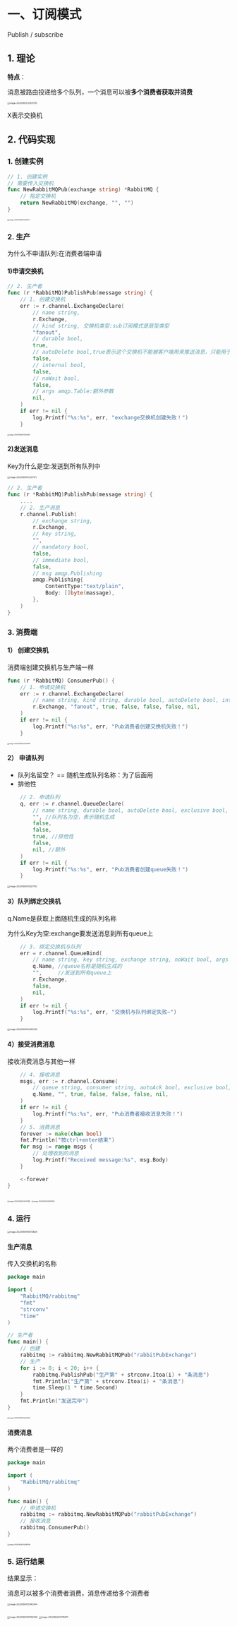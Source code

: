 

# 一、订阅模式

Publish / subscribe

## 1. 理论

**特点**：

消息被路由投递给多个队列，一个消息可以被**多个消费者获取并消费**





<img src="pic/3%E8%AE%A2%E9%98%85%E6%A8%A1%E5%BC%8F.assets/image-20220803233501319.png" alt="image-20220803233501319" style="zoom:33%;" />

X表示交换机



## 2. 代码实现

### 1. 创建实例

```go
// 1. 创建实例
// 需要传入交换机
func NewRabbitMQPub(exchange string) *RabbitMQ {
	// 指定交换机
	return NewRabbitMQ(exchange, "", "")
}
```



<img src="pic/3%E8%AE%A2%E9%98%85%E6%A8%A1%E5%BC%8F.assets/image-20220804102306517.png" alt="image-20220804102306517" style="zoom:25%;" />

### 2. 生产

为什么不申请队列:在消费者端申请

#### 1)申请交换机

```go
// 2. 生产者
func (r *RabbitMQ)PublishPub(message string) {
	// 1. 创建交换机
	err := r.channel.ExchangeDeclare(
		// name string, 
		r.Exchange,
		// kind string, 交换机类型:sub订阅模式是扇型类型
		"fanout", 
		// durable bool, 
		true,
		// autoDelete bool,true表示这个交换机不能被客户端用来推送消息，只能用于exchange之间的绑定
		false, 
		// internal bool, 
		false,
		// noWait bool, 
		false,
		// args amqp.Table:额外参数
		nil,
	)
	if err != nil {
		log.Printf("%s:%s", err, "exchange交换机创建失败！")
	}
```

<img src="pic/3%E8%AE%A2%E9%98%85%E6%A8%A1%E5%BC%8F.assets/image-20220804103004951.png" alt="image-20220804103004951" style="zoom:25%;" />

#### 2)发送消息

Key为什么是空:发送到所有队列中

<img src="pic/3%E8%AE%A2%E9%98%85%E6%A8%A1%E5%BC%8F.assets/image-20220804103207121.png" alt="image-20220804103207121" style="zoom: 33%;" />

```go
// 2. 生产者
func (r *RabbitMQ)PublishPub(message string) {
	....
   	// 2. 生产消息
	r.channel.Publish(
		// exchange string, 
		r.Exchange,
		// key string,
		"", 
		// mandatory bool, 
		false,
		// immediate bool, 
		false,
		// msg amqp.Publishing
		amqp.Publishing{
			ContentType:"text/plain",
			Body: []byte(massage),
		},
	)
}
```



### 3. 消费端



#### 1） 创建交换机

消费端创建交换机与生产端一样

```go
func (r *RabbitMQ) ConsumerPub() {
	// 1. 申请交换机
	err := r.channel.ExchangeDeclare(
		// name string, kind string, durable bool, autoDelete bool, internal bool, noWait bool, args amqp.Table
		r.Exchange, "fanout", true, false, false, false, nil,
	)
	if err != nil {
		log.Printf("%s:%s", err, "Pub消费者创建交换机失败！")
	}
```



<img src="pic/3%E8%AE%A2%E9%98%85%E6%A8%A1%E5%BC%8F.assets/image-20220804103434696.png" alt="image-20220804103434696" style="zoom: 25%;" />

#### 2） 申请队列

- 队列名留空？ == 随机生成队列名称：为了后面用
- 排他性

```go
	// 2. 申请队列
	q, err := r.channel.QueueDeclare(
		// name string, durable bool, autoDelete bool, exclusive bool, noWait bool, args amqp.Table
		"", //队列名为空，表示随机生成
		false,
		false,
		true, //排他性
		false,
		nil, //额外
	)
	if err != nil {
		log.Printf("%s:%s", err, "Pub消费者创建queue失败！")
	}
```



<img src="pic/3%E8%AE%A2%E9%98%85%E6%A8%A1%E5%BC%8F.assets/image-20220804103639789.png" alt="image-20220804103627150" style="zoom:33%;" />



#### 3）队列绑定交换机

q.Name是获取上面随机生成的队列名称

为什么Key为空:exchange要发送消息到所有queue上

```go
	// 3. 绑定交换机与队列
	err = r.channel.QueueBind(
		// name string, key string, exchange string, noWait bool, args amqp.Table
		q.Name, //queue名称是随机生成的
		"",     //发送到所有queue上
		r.Exchange,
		false,
		nil,
	)
	if err != nil {
		log.Printf("%s:%s", err, "交换机与队列绑定失败~")
	}
```



<img src="pic/3%E8%AE%A2%E9%98%85%E6%A8%A1%E5%BC%8F.assets/image-20220804103905530.png" alt="image-20220804103905530" style="zoom: 33%;" />

#### 4）接受消费消息

接收消费消息与其他一样

```go
	// 4. 接收消息
	msgs, err := r.channel.Consume(
		// queue string, consumer string, autoAck bool, exclusive bool, noLocal bool, noWait bool, args amqp.Table
		q.Name, "", true, false, false, false, nil,
	)
	if err != nil {
		log.Printf("%s:%s", err, "Pub消费者接收消息失败！")
	}
	// 5. 消费消息
	forever := make(chan bool)
	fmt.Println("按ctrl+enter结束")
	for msg := range msgs {
		// 处理收到的消息
		log.Printf("Received message:%s", msg.Body)
	}

	<-forever
}
```



<img src="pic/3%E8%AE%A2%E9%98%85%E6%A8%A1%E5%BC%8F.assets/image-20220804104043188.png" alt="image-20220804104043188" style="zoom: 25%;" />

<img src="pic/3%E8%AE%A2%E9%98%85%E6%A8%A1%E5%BC%8F.assets/image-20220804104058393.png" alt="image-20220804104058393" style="zoom: 25%;" />



### 4. 运行

<img src="pic/3订阅模式.assets/image-20220804140010664.png" alt="image-20220804140010664" style="zoom:33%;" />

#### 生产消息

传入交换机的名称

```go
package main

import (
	"RabbitMQ/rabbitmq"
	"fmt"
	"strconv"
	"time"
)

// 生产者
func main() {
	// 创建
	rabbitmq := rabbitmq.NewRabbitMQPub("rabbitPubExchange")
	// 生产
	for i := 0; i < 20; i++ {
		rabbitmq.PublishPub("生产第" + strconv.Itoa(i) + "条消息")
		fmt.Println("生产第" + strconv.Itoa(i) + "条消息")
		time.Sleep(1 * time.Second)
	}
	fmt.Println("发送完毕")
}

```



<img src="pic/3%E8%AE%A2%E9%98%85%E6%A8%A1%E5%BC%8F.assets/image-20220804104244375.png" alt="image-20220804104244375" style="zoom: 25%;" />



#### 消费消息

两个消费者是一样的

```go
package main

import (
	"RabbitMQ/rabbitmq"
)

func main() {
	// 申请交换机
	rabbitmq := rabbitmq.NewRabbitMQPub("rabbitPubExchange")
	// 接收消息
	rabbitmq.ConsumerPub()
}
```



<img src="pic/3%E8%AE%A2%E9%98%85%E6%A8%A1%E5%BC%8F.assets/image-20220804104348536.png" alt="image-20220804104348536" style="zoom:25%;" />

### 5. 运行结果



结果显示：

消息可以被多个消费者消费，消息传递给多个消费者

<img src="pic/3%E8%AE%A2%E9%98%85%E6%A8%A1%E5%BC%8F.assets/image-20220804120142044.png" alt="image-20220804120142044" style="zoom:33%;" />

<img src="pic/3%E8%AE%A2%E9%98%85%E6%A8%A1%E5%BC%8F.assets/image-20220804120050036.png" alt="image-20220804120050036" style="zoom: 33%;" /> <img src="pic/3%E8%AE%A2%E9%98%85%E6%A8%A1%E5%BC%8F.assets/image-20220804120110675.png" alt="image-20220804120110675" style="zoom:33%;" /> 